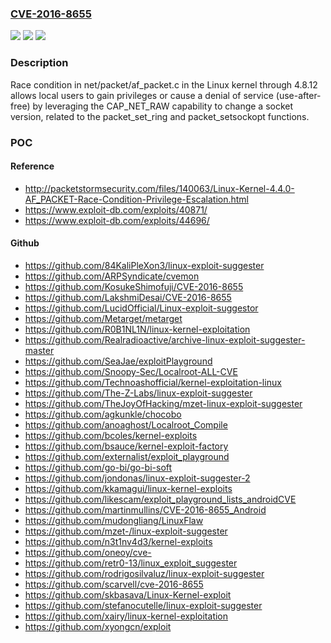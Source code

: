 ### [CVE-2016-8655](https://cve.mitre.org/cgi-bin/cvename.cgi?name=CVE-2016-8655)
![](https://img.shields.io/static/v1?label=Product&message=n%2Fa&color=blue)
![](https://img.shields.io/static/v1?label=Version&message=%3D%20n%2Fa%20&color=brighgreen)
![](https://img.shields.io/static/v1?label=Vulnerability&message=n%2Fa&color=brighgreen)

### Description

Race condition in net/packet/af_packet.c in the Linux kernel through 4.8.12 allows local users to gain privileges or cause a denial of service (use-after-free) by leveraging the CAP_NET_RAW capability to change a socket version, related to the packet_set_ring and packet_setsockopt functions.

### POC

#### Reference
- http://packetstormsecurity.com/files/140063/Linux-Kernel-4.4.0-AF_PACKET-Race-Condition-Privilege-Escalation.html
- https://www.exploit-db.com/exploits/40871/
- https://www.exploit-db.com/exploits/44696/

#### Github
- https://github.com/84KaliPleXon3/linux-exploit-suggester
- https://github.com/ARPSyndicate/cvemon
- https://github.com/KosukeShimofuji/CVE-2016-8655
- https://github.com/LakshmiDesai/CVE-2016-8655
- https://github.com/LucidOfficial/Linux-exploit-suggestor
- https://github.com/Metarget/metarget
- https://github.com/R0B1NL1N/linux-kernel-exploitation
- https://github.com/Realradioactive/archive-linux-exploit-suggester-master
- https://github.com/SeaJae/exploitPlayground
- https://github.com/Snoopy-Sec/Localroot-ALL-CVE
- https://github.com/Technoashofficial/kernel-exploitation-linux
- https://github.com/The-Z-Labs/linux-exploit-suggester
- https://github.com/TheJoyOfHacking/mzet-linux-exploit-suggester
- https://github.com/agkunkle/chocobo
- https://github.com/anoaghost/Localroot_Compile
- https://github.com/bcoles/kernel-exploits
- https://github.com/bsauce/kernel-exploit-factory
- https://github.com/externalist/exploit_playground
- https://github.com/go-bi/go-bi-soft
- https://github.com/jondonas/linux-exploit-suggester-2
- https://github.com/kkamagui/linux-kernel-exploits
- https://github.com/likescam/exploit_playground_lists_androidCVE
- https://github.com/martinmullins/CVE-2016-8655_Android
- https://github.com/mudongliang/LinuxFlaw
- https://github.com/mzet-/linux-exploit-suggester
- https://github.com/n3t1nv4d3/kernel-exploits
- https://github.com/oneoy/cve-
- https://github.com/retr0-13/linux_exploit_suggester
- https://github.com/rodrigosilvaluz/linux-exploit-suggester
- https://github.com/scarvell/cve-2016-8655
- https://github.com/skbasava/Linux-Kernel-exploit
- https://github.com/stefanocutelle/linux-exploit-suggester
- https://github.com/xairy/linux-kernel-exploitation
- https://github.com/xyongcn/exploit

